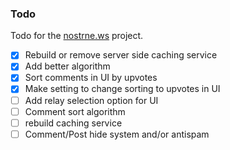 ### Todo

Todo for the [nostrne.ws](https://nostrne.ws) project.

 - [x] Rebuild or remove server side caching service
 - [x] Add better algorithm 
 - [x] Sort comments in UI by upvotes
 - [x] Make setting to change sorting to upvotes in UI
 - [ ] Add relay selection option for UI
 - [ ] Comment sort algorithm
 - [ ] rebuild caching service
 - [ ] Comment/Post hide system and/or antispam
